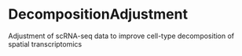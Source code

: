 # DecompositionAdjustment
Adjustment of scRNA-seq data to improve cell-type decomposition of spatial transcriptomics
